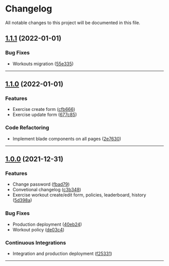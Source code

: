 <!--- BEGIN HEADER -->
# Changelog

All notable changes to this project will be documented in this file.
<!--- END HEADER -->

## [1.1.1](https://github.com/kishieel/gym-tracker-website/compare/v1.1.0...v1.1.1) (2022-01-01)
### Bug Fixes

* Workouts migration ([55e335](https://github.com/kishieel/gym-tracker-website/commit/55e3353419dc3bda41ac10fc3c3208153c89820c))


---

## [1.1.0](https://github.com/kishieel/gym-tracker-website/compare/v1.0.0...v1.1.0) (2022-01-01)
### Features

* Exercise create form ([cfb666](https://github.com/kishieel/gym-tracker-website/commit/cfb666a067a80d49035a0ce4711154eb267df0c5))
* Exercise update form ([677c85](https://github.com/kishieel/gym-tracker-website/commit/677c852985a3926d637e78dfd3fdc0fdac41dddc))

### Code Refactoring

* Implement blade components on all pages ([2e7630](https://github.com/kishieel/gym-tracker-website/commit/2e76301bf7f4cfc038ed1d832f459c98719e9a58))


---

## [1.0.0](https://github.com/kishieel/gym-tracker-website/compare/2b95130ea37b42fb30c7e3aa1c35de1c40c4b7c6...v1.0.0) (2021-12-31)
### Features

* Change password ([fbad79](https://github.com/kishieel/gym-tracker-website/commit/fbad791db470bdac38b9eb207c38f3aae05995f1))
* Convetional changelog ([c3b348](https://github.com/kishieel/gym-tracker-website/commit/c3b3487dda18fcd0d65b978ed2ddaf2eb583f65e))
* Exercise workout create/edit form, policies, leaderboard, history ([5d398a](https://github.com/kishieel/gym-tracker/commit/5d398a8aa709a2bba5eb75075c6e6fd001bfcc3c))

### Bug Fixes

* Production deployment ([40eb24](https://github.com/kishieel/gym-tracker-website/commit/40eb24fe84933867c3efc5dfb92f0fb8aad34668))
* Workout policy ([de03c4](https://github.com/kishieel/gym-tracker-website/commit/de03c4a6a85a8f879149b76b62d8f353e06a7bea))

### Continuous Integrations

* Integration and production deployment ([f25331](https://github.com/kishieel/gym-tracker-website/commit/f25331c7d160999e3e8f5d2ff8d49dcd1afb446e))


---


